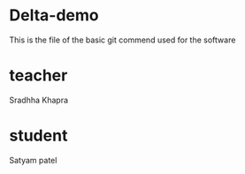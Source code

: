 # Delta-demo
This is the file of the basic git commend used for the software 

# teacher 
Sradhha Khapra

# student
 Satyam patel